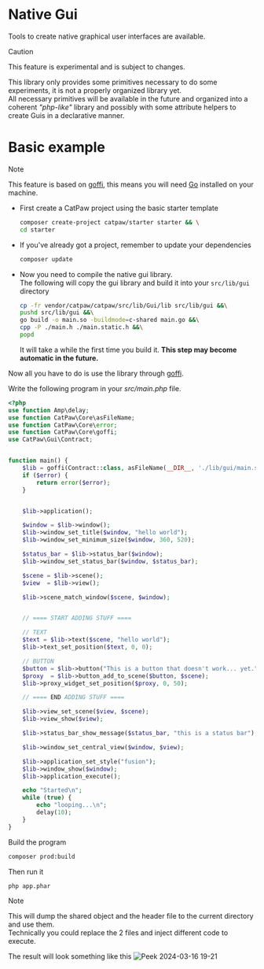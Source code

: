 # Native Gui

Tools to create native graphical user interfaces are available.


> [!CAUTION]
> This feature is experimental and is subject to changes.


This library only provides some primitives necessary to do some experiments, it is not a properly organized library yet.\
All necessary primitives will be available in the future and organized into a coherent _"php-like"_ library and possibly with some attribute helpers to create Guis in a declarative manner.

# Basic example

> [!NOTE]
> This feature is based on [goffi](./28.goffi.md),
> this means you will need [Go](https://go.dev/) installed on your machine.


- First create a CatPaw project using the basic starter template
  ```sh
  composer create-project catpaw/starter starter && \
  cd starter
  ```
- If you've already got a project, remember to update your dependencies
  ```sh
  composer update
  ```
- Now you need to compile the native gui library.\
  The following will copy the gui library and build it into your `src/lib/gui` directory
  ```sh
  cp -fr vendor/catpaw/catpaw/src/lib/Gui/lib src/lib/gui &&\
  pushd src/lib/gui &&\
  go build -o main.so -buildmode=c-shared main.go &&\
  cpp -P ./main.h ./main.static.h &&\
  popd
  ```
  It will take a while the first time you build it.
  __This step may become automatic in the future.__

Now all you have to do is use the library through [goffi](./28.goffi.md).

Write the following program in your _src/main.php_ file.

```php
<?php
use function Amp\delay;
use function CatPaw\Core\asFileName;
use function CatPaw\Core\error;
use function CatPaw\Core\goffi;
use CatPaw\Gui\Contract;


function main() {
    $lib = goffi(Contract::class, asFileName(__DIR__, './lib/gui/main.so')->withPhar())->try($error);
    if ($error) {
        return error($error);
    }


    $lib->application();

    $window = $lib->window();
    $lib->window_set_title($window, "hello world");
    $lib->window_set_minimum_size($window, 360, 520);

    $status_bar = $lib->status_bar($window);
    $lib->window_set_status_bar($window, $status_bar);

    $scene = $lib->scene();
    $view  = $lib->view();

    $lib->scene_match_window($scene, $window);


    // ==== START ADDING STUFF ====

    // TEXT
    $text = $lib->text($scene, "hello world");
    $lib->text_set_position($text, 0, 0);

    // BUTTON
    $button = $lib->button("This is a button that doesn't work... yet.");
    $proxy  = $lib->button_add_to_scene($button, $scene);
    $lib->proxy_widget_set_position($proxy, 0, 50);

    // ==== END ADDING STUFF ====

    $lib->view_set_scene($view, $scene);
    $lib->view_show($view);

    $lib->status_bar_show_message($status_bar, "this is a status bar");

    $lib->window_set_central_view($window, $view);

    $lib->application_set_style("fusion");
    $lib->window_show($window);
    $lib->application_execute();

    echo "Started\n";
    while (true) {
        echo "looping...\n";
        delay(10);
    }
}
```

Build the program
  ```sh
  composer prod:build
  ```

Then run it
```sh
php app.phar
  ```

> [!NOTE]
> This will dump the shared object and the header file to the current directory and use them.\
> Technically you could replace the 2 files and inject different code to execute.


The result will look something like this
![Peek 2024-03-16 19-21](https://github.com/tncrazvan/catpaw/assets/6891346/784808f6-0f75-4fe9-b82b-28cf1cb22eaf)
